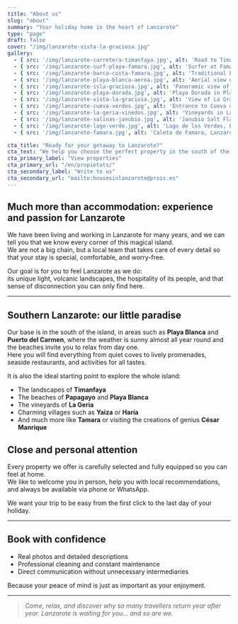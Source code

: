 ```yaml
---
title: "About us"
slug: "about"
summary: "Your holiday home in the heart of Lanzarote"
type: "page"
draft: false
cover: "/img/lanzarote-vista-la-graciosa.jpg"
gallery:
  - { src: '/img/lanzarote-carretera-timanfaya.jpg', alt: 'Road to Timanfaya, Lanzarote' }
  - { src: '/img/lanzarote-surf-playa-famara.jpg', alt: 'Surfer at Famara beach, Lanzarote' }
  - { src: '/img/lanzarote-barca-costa-famara.jpg', alt: 'Traditional boat on the north coast of Lanzarote' }
  - { src: '/img/lanzarote-playa-blanca-aerea.jpg', alt: 'Aerial view of Playa Blanca, Lanzarote' }
  - { src: '/img/lanzarote-isla-graciosa.jpg', alt: 'Panoramic view of La Graciosa from Lanzarote' }
  - { src: '/img/lanzarote-playa-dorada.jpg', alt: 'Playa Dorada in Playa Blanca, Lanzarote' }
  - { src: '/img/lanzarote-vista-la-graciosa.jpg', alt: 'View of La Graciosa from Mirador del Río' }
  - { src: '/img/lanzarote-cueva-verdes.jpg', alt: 'Entrance to Cueva de los Verdes, Lanzarote' }
  - { src: '/img/lanzarote-la-geria-vinedos.jpg', alt: 'Vineyards in La Geria, Lanzarote' }
  - { src: '/img/lanzarote-salinas-janubio.jpg', alt: 'Janubio Salt Flats, Lanzarote' }
  - { src: '/img/lanzarote-lago-verde.jpg', alt: 'Lago de los Verdes, Lanzarote' }
  - { src: '/img/lanzarote-famara.jpg', alt: 'Caleta de Famara, Lanzarote' }

cta_title: "Ready for your getaway to Lanzarote?"
cta_text: "We help you choose the perfect property in the south of the island: Playa Blanca and Puerto del Carmen."
cta_primary_label: "View properties"
cta_primary_url: "/en/propietats/"
cta_secondary_label: "Write to us"
cta_secondary_url: "mailto:housesinlanzarote@prois.es"
---
```


## Much more than accommodation: experience and passion for Lanzarote

We have been living and working in Lanzarote for many years, and we can tell you that we know every corner of this magical island.  
We are not a big chain, but a local team that takes care of every detail so that your stay is special, comfortable, and worry-free.

Our goal is for you to feel Lanzarote as we do:  
its unique light, volcanic landscapes, the hospitality of its people, and that sense of disconnection you can only find here.

---

## Southern Lanzarote: our little paradise

Our base is in the south of the island, in areas such as **Playa Blanca** and **Puerto del Carmen**, where the weather is sunny almost all year round and the beaches invite you to relax from day one.  
Here you will find everything from quiet coves to lively promenades, seaside restaurants, and activities for all tastes.

It is also the ideal starting point to explore the whole island:  
- The landscapes of **Timanfaya**  
- The beaches of **Papagayo** and **Playa Blanca**  
- The vineyards of **La Geria**  
- Charming villages such as **Yaiza** or **Haría**  
- And much more like **Tamara** or visiting the creations of genius **César Manrique**
<!--col-break-->

## Close and personal attention

Every property we offer is carefully selected and fully equipped so you can feel at home.  
We like to welcome you in person, help you with local recommendations, and always be available via phone or WhatsApp.

We want your trip to be easy from the first click to the last day of your holiday.

---

## Book with confidence

- Real photos and detailed descriptions  
- Professional cleaning and constant maintenance  
- Direct communication without unnecessary intermediaries  

Because your peace of mind is just as important as your enjoyment.

---

> *Come, relax, and discover why so many travellers return year after year. Lanzarote is waiting for you… and so are we.*